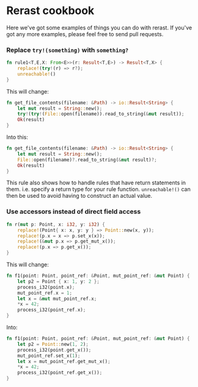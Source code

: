# Rerast cookbook
Here we've got some examples of things you can do with rerast. If you've got any
more examples, please feel free to send pull requests.

### Replace ```try!(something)``` with ```something?```

```rust
fn rule1<T,E,X: From<E>>(r: Result<T,E>) -> Result<T,X> {
    replace!(try!(r) => r?);
    unreachable!()
}
```
This will change:
```rust
fn get_file_contents(filename: &Path) -> io::Result<String> {
    let mut result = String::new();
    try!(try!(File::open(filename)).read_to_string(&mut result));
    Ok(result)
}
```
Into this:
```rust
fn get_file_contents(filename: &Path) -> io::Result<String> {
    let mut result = String::new();
    File::open(filename)?.read_to_string(&mut result)?;
    Ok(result)
}
```

This rule also shows how to handle rules that have return statements in
them. i.e. specify a return type for your rule function. ```unreachable!()```
can then be used to avoid having to construct an actual value.

### Use accessors instead of direct field access

```rust
fn r(mut p: Point, x: i32, y: i32) {
    replace!(Point{ x: x, y: y } => Point::new(x, y));
    replace!(p.x = x => p.set_x(x));
    replace!(&mut p.x => p.get_mut_x());
    replace!(p.x => p.get_x());
}
```
This will change:

```rust
fn f1(point: Point, point_ref: &Point, mut_point_ref: &mut Point) {
    let p2 = Point { x: 1, y: 2 };
    process_i32(point.x);
    mut_point_ref.x = 1;
    let x = &mut mut_point_ref.x;
    *x = 42;
    process_i32(point_ref.x);
}
```
Into:

```rust
fn f1(point: Point, point_ref: &Point, mut_point_ref: &mut Point) {
    let p2 = Point::new(1, 2);
    process_i32(point.get_x());
    mut_point_ref.set_x(1);
    let x = mut_point_ref.get_mut_x();
    *x = 42;
    process_i32(point_ref.get_x());
}
```

